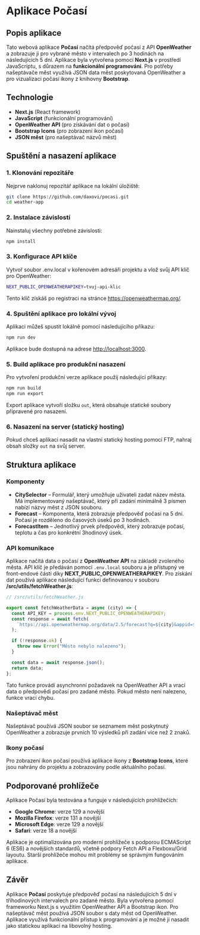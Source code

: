 # Aplikace Počasí

## Popis aplikace

Tato webová aplikace **Počasí** načítá předpověď počasí z API **OpenWeather** a zobrazuje ji pro vybrané město v intervalech po 3 hodinách na následujících 5 dní. Aplikace byla vytvořena pomocí **Next.js** v prostředí JavaScriptu, s důrazem na **funkcionální programování**. Pro potřeby našeptávače měst využívá JSON data měst poskytovaná OpenWeather a pro vizualizaci počasí ikony z knihovny **Bootstrap**.

## Technologie

- **Next.js** (React framework)
- **JavaScript** (funkcionální programování)
- **OpenWeather API** (pro získávání dat o počasí)
- **Bootstrap Icons** (pro zobrazení ikon počasí)
- **JSON měst** (pro našeptávač názvů měst)

## Spuštění a nasazení aplikace


### 1. Klonování repozitáře

Nejprve naklonuj repozitář aplikace na lokální úložiště:

```bash
git clone https://github.com/daxovi/pocasi.git
cd weather-app
```


### 2. Instalace závislostí
Nainstaluj všechny potřebné závislosti:

```bash
npm install
```


### 3. Konfigurace API klíče
Vytvoř soubor .env.local v kořenovém adresáři projektu a vlož svůj API klíč pro OpenWeather:

```bash
NEXT_PUBLIC_OPENWEATHERAPIKEY=tvuj-api-klic
```

Tento klíč získáš po registraci na stránce <https://openweathermap.org/>.


### 4. Spuštění aplikace pro lokální vývoj
Aplikaci můžeš spustit lokálně pomocí následujícího příkazu:

```bash
npm run dev
```

Aplikace bude dostupná na adrese <http://localhost:3000>.


### 5. Build aplikace pro produkční nasazení
Pro vytvoření produkční verze aplikace použij následující příkazy:

```bash
npm run build
npm run export
```

Export aplikace vytvoří složku `out`, která obsahuje statické soubory připravené pro nasazení.


### 6. Nasazení na server (statický hosting)
Pokud chceš aplikaci nasadit na vlastní statický hosting pomocí FTP, nahraj obsah složky `out` na svůj server.

## Struktura aplikace


### Komponenty
- **CitySelector** – Formulář, který umožňuje uživateli zadat název města. Má implementovaný našeptávač, který při zadání minimálně 3 písmen nabízí názvy měst z JSON souboru.
- **Forecast** – Komponenta, která zobrazuje předpověď počasí na 5 dní. Počasí je rozděleno do časových úseků po 3 hodinách.
- **ForecastItem** – Jednotlivý prvek předpovědi, který zobrazuje počasí, teplotu a čas pro konkrétní 3hodinový úsek.


### API komunikace
Aplikace načítá data o počasí z **OpenWeather API** na základě zvoleného města. API klíč je předáván pomocí `.env.local` souboru a je přístupný ve front-endové části díky **NEXT_PUBLIC_OPENWEATHERAPIKEY**. Pro získání dat používá aplikace následující funkci definovanou v souboru **/src/utils/fetchWeather.js**:

```javascript
// /src/utils/fetchWeather.js

export const fetchWeatherData = async (city) => {
  const API_KEY = process.env.NEXT_PUBLIC_OPENWEATHERAPIKEY;
  const response = await fetch(
    `https://api.openweathermap.org/data/2.5/forecast?q=${city}&appid=${API_KEY}&units=metric`
  );

  if (!response.ok) {
    throw new Error("Město nebylo nalezeno");
  }

  const data = await response.json();
  return data;
};
```
Tato funkce provádí asynchronní požadavek na OpenWeather API a vrací data o předpovědi počasí pro zadané město. Pokud město není nalezeno, funkce vrací chybu.


### Našeptávač měst
Našeptávač používá JSON soubor se seznamem měst poskytnutý OpenWeather a zobrazuje prvních 10 výsledků při zadání více než 2 znaků.


### Ikony počasí
Pro zobrazení ikon počasí používá aplikace ikony z **Bootstrap Icons**, které jsou nahrány do projektu a zobrazovány podle aktuálního počasí.

## Podporované prohlížeče

Aplikace Počasí byla testována a funguje v následujících prohlížečích:

- **Google Chrome**: verze 129 a novější
- **Mozilla Firefox**: verze 131 a novější
- **Microsoft Edge**: verze 129 a novější
- **Safari**: verze 18 a novější

Aplikace je optimalizována pro moderní prohlížeče s podporou ECMAScript 6 (ES6) a novějších standardů, včetně podpory Fetch API a Flexboxu/Grid layoutu. Starší prohlížeče mohou mít problémy se správným fungováním aplikace.


## Závěr
Aplikace **Počasí** poskytuje předpověď počasí na následujících 5 dní v tříhodinových intervalech pro zadané město. Byla vytvořena pomocí frameworku Next.js s využitím OpenWeather API a Bootstrap ikon. Pro našeptávač měst používá JSON soubor s daty měst od OpenWeather. Aplikace využívá funkcionální přístup k programování a je možné ji nasadit jako statickou aplikaci na libovolný hosting.